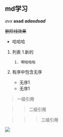 ## md学习



*avx* 
**asad**
***adasdsad***


~~删除线效果~~

+ 哈哈哈
1. 列表
    1.新的





        1. 啊哈哈哈
2. 有序中包含无序
    * 无序1
    * 无序1


> 一级引用

>> 二级引用

>>> 三级引用

![](https://liuhao-aliyun-oss.oss-cn-beijing.aliyuncs.com/1681548269799.png)
